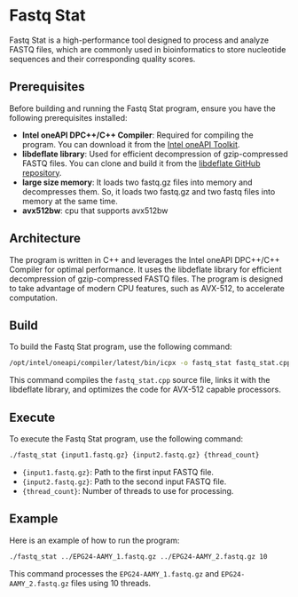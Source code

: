 # Fastq Stat

Fastq Stat is a high-performance tool designed to process and analyze FASTQ files, which are commonly used in bioinformatics to store nucleotide sequences and their corresponding quality scores.

## Prerequisites

Before building and running the Fastq Stat program, ensure you have the following prerequisites installed:

- **Intel oneAPI DPC++/C++ Compiler**: Required for compiling the program. You can download it from the [Intel oneAPI Toolkit](https://software.intel.com/content/www/us/en/develop/tools/oneapi.html).
- **libdeflate library**: Used for efficient decompression of gzip-compressed FASTQ files. You can clone and build it from the [libdeflate GitHub repository](https://github.com/ebiggers/libdeflate).
- **large size memory**: It loads two fastq.gz files into memory and decompresses them. So, it loads two fastq.gz and two fastq files into memory at the same time.
- **avx512bw**: cpu that supports avx512bw


## Architecture

The program is written in C++ and leverages the Intel oneAPI DPC++/C++ Compiler for optimal performance. It uses the libdeflate library for efficient decompression of gzip-compressed FASTQ files. The program is designed to take advantage of modern CPU features, such as AVX-512, to accelerate computation.

## Build

To build the Fastq Stat program, use the following command:

```sh
/opt/intel/oneapi/compiler/latest/bin/icpx -o fastq_stat fastq_stat.cpp ./libdeflate/build/libdeflate.a -lpthread -std=c++20 -O3 -mavx512bw
```

This command compiles the `fastq_stat.cpp` source file, links it with the libdeflate library, and optimizes the code for AVX-512 capable processors.

## Execute

To execute the Fastq Stat program, use the following command:

```sh
./fastq_stat {input1.fastq.gz} {input2.fastq.gz} {thread_count}
```

- `{input1.fastq.gz}`: Path to the first input FASTQ file.
- `{input2.fastq.gz}`: Path to the second input FASTQ file.
- `{thread_count}`: Number of threads to use for processing.

## Example

Here is an example of how to run the program:

```sh
./fastq_stat ../EPG24-AAMY_1.fastq.gz ../EPG24-AAMY_2.fastq.gz 10
```

This command processes the `EPG24-AAMY_1.fastq.gz` and `EPG24-AAMY_2.fastq.gz` files using 10 threads.